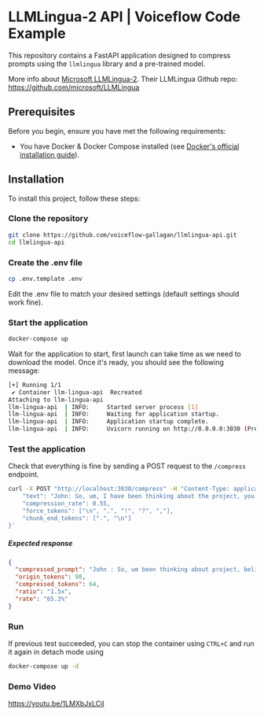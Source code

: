 # LLMLingua-2 API | Voiceflow Code Example

This repository contains a FastAPI application designed to compress prompts using the `llmlingua` library and a pre-trained model.

More info about [Microsoft LLMLingua-2](https://llmlingua.com/llmlingua2.html).
Their LLMLingua Github repo: https://github.com/microsoft/LLMLingua

## Prerequisites

Before you begin, ensure you have met the following requirements:

- You have Docker & Docker Compose installed (see [Docker's official installation guide](https://docs.docker.com/desktop/)).


## Installation

To install this project, follow these steps:

### Clone the repository

```bash
git clone https://github.com/voiceflow-gallagan/llmlingua-api.git
cd llmlingua-api
```

### Create the .env file

```bash
cp .env.template .env
```

Edit the .env file to match your desired settings (default settings should work fine).


### Start the application

```bash
docker-compose up
```

Wait for the application to start, first launch can take time as we need to download the model.
Once it's ready, you should see the following message:

```bash
[+] Running 1/1
 ✔ Container llm-lingua-api  Recreated                                                    0.2s
Attaching to llm-lingua-api
llm-lingua-api  | INFO:     Started server process [1]
llm-lingua-api  | INFO:     Waiting for application startup.
llm-lingua-api  | INFO:     Application startup complete.
llm-lingua-api  | INFO:     Uvicorn running on http://0.0.0.0:3030 (Press CTRL+C to quit)
```
### Test the application

Check that everything is fine by sending a POST request to the `/compress` endpoint.

```bash
curl -X POST "http://localhost:3030/compress" -H "Content-Type: application/json" -d '{
    "text": "John: So, um, I have been thinking about the project, you know, and I believe we need to, uh, make some changes. I mean, we want the project to succeed, right? So, like, I think we should consider maybe revising the timeline.\nSarah: I totally agree, John. I mean, we have to be realistic, you know. The timeline is, like, too tight. You know what I mean? We should definitely extend it.",
    "compression_rate": 0.55,
    "force_tokens": ["\n", ".", "!", "?", ","],
    "chunk_end_tokens": [".", "\n"]
}'
```

##### Expected response
```json
{
  "compressed_prompt": "John : So, um been thinking about project, believe we need to, make some changes., want project to succeed, right?, like, think should consider maybe revising timeline. \n Sarah : agree, John., have to be realistic,. timeline is, like, too tight. know what mean? should extend it.",
  "origin_tokens": 98,
  "compressed_tokens": 64,
  "ratio": "1.5x",
  "rate": "65.3%"
}
```

### Run
If previous test succeeded, you can stop the container using `CTRL+C` and run it again in detach mode using
```bash
docker-compose up -d
```

### Demo Video
https://youtu.be/1LMXbJxLCiI



